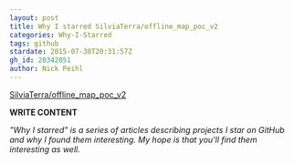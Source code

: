 ```yaml
---
layout: post
title: Why I starred SilviaTerra/offline_map_poc_v2
categories: Why-I-Starred
tags: github
stardate: 2015-07-30T20:31:57Z
gh_id: 20342051
author: Nick Peihl
---
```


[SilviaTerra/offline_map_poc_v2](https://github.com/SilviaTerra/offline_map_poc_v2)

**WRITE CONTENT**

*"Why I starred" is a series of articles describing projects I star on GitHub and why I found them interesting. My hope is that you'll find them interesting as well.*


